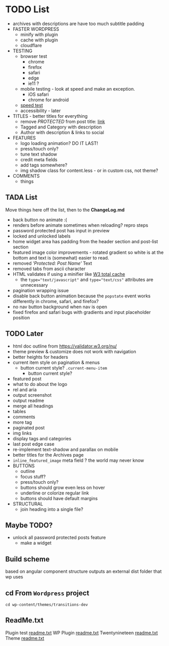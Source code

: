 # TODO List
- archives with descriptions are have too much subtitle padding
- FASTER WORDPRESS
	- minify with plugin
	- cache with plugin
	- cloudflare
- TESTING
	- browser test
		- chrome
		- firefox
		- safari
		- edge
		- ie11 ?
	- mobile testing - look at speed and make an exception.
		- iOS safari
		- chrome for android
	- [speed test](https://developers.google.com/speed/pagespeed/insights/?url=https%3A%2F%2Fbradford.digital%2F)
	- accessibility - later
- TITLES - better titles for everything
	- remove _PROTECTED_ from post title: [link](https://www.templatemonster.com/help/wordpress-how-to-removechange-protected-prefix-for-password-protected-posts.html)
	- Tagged and Category with description
	- Author with description & links to social
- FEATURES
	- logo loading animation? DO IT LAST!
	- press/touch only?
	- tune text shadow
	- credit meta fields
	- add tags somewhere?
	- img shadow class for content.less - or in custom css, not theme?
- COMMENTS
	- things

## TADA List
Move things here off the list, then to the __ChangeLog.md__
- back button no animate :(
- renders before animate sometimes when reloading? repro steps
- password protected post has input in preview
- locked and unlocked labels
- home widget area has padding from the header section and post-list section
- featured image color improvements - rotated gradient so white is at the bottom and text is (somewhat) easier to read.
- removed _'Protected: Post Name'_ Text
- removed tabs from ascii character
- HTML validates if using a minifier like [W3 total cache](https://wordpress.org/plugins/w3-total-cache/)
	- the `type="text/javascript"` and `type="text/css"` attributes are unnecessary
- pagination wrapping issue
- disable back button animation because the `popstate` event works differently in chrome, safari, and firefox?
- no nav button background when nav is open
- fixed firefox and safari bugs with gradients and input placeholder position


## TODO Later
- html doc outline from https://validator.w3.org/nu/
- theme preview & customize does not work with navigation
- better heights for headers
- current item style on pagination & menus
	- button current style? `.current-menu-item`
		- button current style? 
- featured post 
- what to do about the logo
- rel and aria
- output screenshot
- output readme
- merge all headings
- tables
- comments
- more tag
- paginated post
- img links
- display tags and categories
- last post edge case
- re-implement text-shadow and parallax on mobile
- better titles for the Archives page
- `inline_featured_image` meta field ? the world may never know
- BUTTONS
	- outline
	- focus stuff?
	- press/touch only?
	- buttons should grow even less on hover
	- underline or colorize regular link
	- buttons should have default margins
- STRUCTURAL
	- join heading into a single file?

## Maybe TODO?
- unlock all password protected posts feature
	- make a widget

## Build scheme
based on angular component structure
outputs an external dist folder that wp uses


## cd From `Wordpress` project
`cd wp-content/themes/transitions-dev`


## ReadMe.txt
Plugin test [readme.txt](https://generatewp.com/plugin-readme/?clone=test-plugin-readme-txt-file)
WP Plugin [readme.txt](https://wordpress.org/plugins/readme.txt)
Twentynineteen [readme.txt](https://github.com/WordPress/WordPress/blob/master/wp-content/themes/twentynineteen/readme.txt)
Theme [readme.txt](https://make.wordpress.org/themes/2015/04/29/a-revised-readme/)

